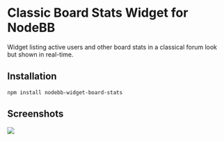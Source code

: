# Classic Board Stats Widget for NodeBB

Widget listing active users and other board stats in a classical forum look but shown in real-time.

## Installation

    npm install nodebb-widget-board-stats

## Screenshots

![](https://i.imgur.com/GV8SSeD.png)